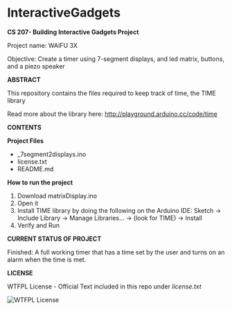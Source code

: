 # InteractiveGadgets
**CS 207- Building Interactive Gadgets Project**

Project name: WAIFU 3X

Objective: Create a timer using 7-segment displays, and led matrix, buttons, and a piezo speaker

**ABSTRACT**

This repository contains the files required to keep track of time, the TIME library

Read more about the library here:
http://playground.arduino.cc/code/time

**CONTENTS**

**Project Files**

* _7segment2displays.ino
* license.txt
* README.md

**How to run the project**

1. Download matrixDisplay.ino
2. Open it
3. Install TIME library by doing the following on the Arduino IDE:
Sketch -> Include Library -> Manage Libraries... -> (look for TIME) -> Install
4. Verify and Run

**CURRENT STATUS OF PROJECT**

Finished: A full working timer that has a time set by the user and turns on an alarm when the time is met.

**LICENSE**

WTFPL License - Official Text included in this repo under _license.txt_

![WTFPL License](http://www.wtfpl.net/wp-content/uploads/2012/12/logo-220x1601.png)






